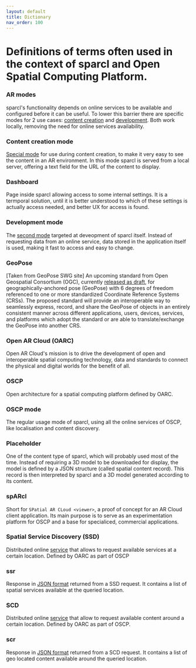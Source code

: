 ```yaml
---
layout: default
title: Dictionary
nav_order: 100
---
```


# Definitions of terms often used in the context of sparcl and Open Spatial Computing Platform.

### AR modes
sparcl's functionality depends on online services to be available and configured before it can be useful. To lower this barrier there are specific modes for 2 use cases: [content creation](/sparcl/guides/creationmode.html) and [development](/sparcl/guides/developmentnmode.html). Both work locally, removing the need for online services availability.

### Content creation mode
[Special mode](/sparcl/guides/creationmode.html) for use during content creation, to make it very easy to see the content in an AR environment. In this mode sparcl is served from a local server, offering a text field for the URL of the content to display.

### Dashboard
Page inside sparcl allowing access to some internal settings. It is a termporal solution, until it is better understood to which of these settings is actually access needed, and better UX for access is found.

### Development mode
The [second mode](/sparcl/guides/developmentmode.html) targeted at deveopment of sparcl itself. Instead of requesting data from an online service, data stored in the application itself is used, making it fast to access and easy to change.

### GeoPose
[Taken from GeoPose SWG site] An upcoming standard from Open Geospatial Consortium (OGC), currently [released as draft](https://github.com/opengeospatial/GeoPose), for geographically-anchored pose (GeoPose) with 6 degrees of freedom referenced to one or more standardized Coordinate Reference Systems (CRSs). The proposed standard will provide an interoperable way to seamlessly express, record, and share the GeoPose of objects in an entirely consistent manner across different applications, users, devices, services, and platforms which adopt the standard or are able to translate/exchange the GeoPose into another CRS.

### Open AR Cloud (OARC)
Open AR Cloud's mission is to drive the development of open and interoperable spatial computing technology, data and standards to connect the physical and digital worlds for the benefit of all.

### OSCP
Open architecture for a spatial computing platform defined by OARC.

### OSCP mode
The regular usage mode of sparcl, using all the online services of OSCP, like localisation and content discovery.

### Placeholder
One of the content type of sparcl, which will probably used most of the time. Instead of requiring a 3D model to be downloaded for display, the model is defined by a JSON structure (called spatial content record). This record is then interpreted by sparcl and a 3D model generated according to its content.

### spARcl
Short for `SPatial AR CLoud <viewer>`, a proof of concept for an AR Cloud client application. Its main purpose is to serve as an experimentation platform for OSCP and a base for specialiced, commercial applications. 

### Spatial Service Discovery (SSD)
Distributed online [service]((https://github.com/OpenArCloud/oscp-spatial-service-discovery)) that allows to request available services at a certain location. Defined by OARC as part of OSCP

### ssr
Response in [JSON format](https://github.com/OpenArCloud/oscp-spatial-service-discovery) returned from a SSD request. It contains a list of spatial services available at the queried location.

### SCD
Distributed online [service](https://github.com/OpenArCloud/oscp-spatial-content-discovery) that allow to request available content around a certain location. Defined by OARC as part of OSCP.

### scr
Response in [JSON format](https://github.com/OpenArCloud/oscp-spatial-content-discovery) returned from a SCD request. It contains a list of geo located content available around the queried location.
